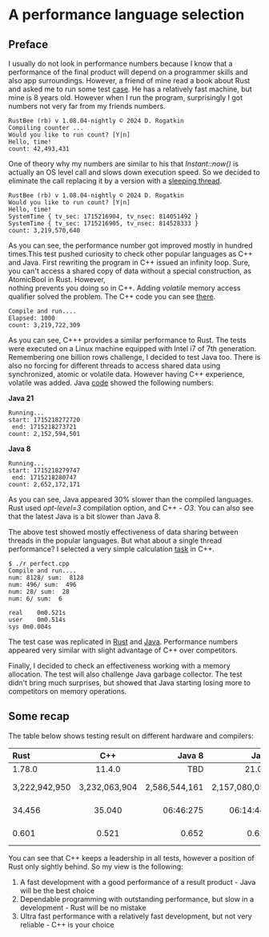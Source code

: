 # A performance language selection

## Preface

I usually do not look in performance numbers because I know that a performance of the final product will depend on a programmer skills and also app surroundings.
However, a friend of mine read a book about Rust and asked me to run some test [case](https://github.com/drogatkin/loops_counter/blob/master/rust/counter.rs). He has 
a relatively fast machine, but mine is 8 years old. However when I run the program, surprisingly I got numbers not very far from my friends numbers.

```console
RustBee (rb) v 1.08.04-nightly © 2024 D. Rogatkin
Compiling counter ...
Would you like to run count? [Y|n]  
Hello, time!
count: 42,493,431
```

One of theory why my numbers are similar to his that *Instant::now()* is actually an OS level call and slows down execution speed. So we decided to eliminate 
the call replacing it by a version with a [sleeping thread](https://github.com/drogatkin/loops_counter/blob/master/rust/counter3.rs).

```console
RustBee (rb) v 1.08.04-nightly © 2024 D. Rogatkin
Would you like to run count? [Y|n]  
Hello, time!
SystemTime { tv_sec: 1715216904, tv_nsec: 814051492 }
SystemTime { tv_sec: 1715216905, tv_nsec: 814528333 }
count: 3,219,570,640
```

As you can see, the performance number got improved mostly in hundred times.This test pushed curiosity to check other popular languages as C++ and Java.
First rewriting the program in C++ issued an infinity loop. Sure, you can't access a shared copy of data without a special construction, as AtomicBool in Rust. However,  
nothing prevents you doing so in C++. Adding *volatile* memory access qualifier solved the problem. The C++ code you can see [there](https://github.com/drogatkin/loops_counter/blob/master/C%2B%2B/counter4.cpp).

```console
Compile and run....
Elapsed: 1000
count: 3,219,722,309
```

As you can see, C+++ provides a similar performance to Rust. The tests were executed on a Linux machine equipped with Intel i7 of 7th generation.
Remembering one billion rows challenge, I decided to test Java too. There is also no forcing for different threads to access shared data using synchronized, atomic or volatile data. However having C++ experience,
volatile was added. Java [code](https://github.com/drogatkin/loops_counter/blob/master/java/code/Counter.java) showed the following numbers:

**Java 21**

```console
Running...
start: 1715218272720
 end: 1715218273721
count: 2,152,594,501
```

**Java 8**

```console
Running...
start: 1715218279747
 end: 1715218280747
count: 2,652,172,171
```

As you can see, Java appeared 30% slower than the compiled languages. Rust used *opt-level=3* compilation option, and C++ - *O3*.
You can also see that the latest Java is a bit slower than Java 8.

The above test showed mostly effectiveness of data sharing between threads in the popular languages. But what about a single thread performance? 
I selected a very simple calculation [task](https://github.com/drogatkin/loops_counter/blob/master/C%2B%2B/perfect.cpp) in C++.

```console
$ ./r perfect.cpp
Compile and run....
num: 8128/ sum:  8128
num: 496/ sum:  496
num: 28/ sum:  28
num: 6/ sum:  6

real	0m0.521s
user	0m0.514s
sys	0m0.004s
```


The test case was replicated in [Rust](https://github.com/drogatkin/loops_counter/blob/master/rust/perfect.rs) and [Java]( https://github.com/drogatkin/loops_counter/blob/master/java/code/Perfect.java).
Performance numbers appeared very similar with slight advantage of C++ over competitors.

Finally, I decided to check an effectiveness working with a memory allocation. The test will also challenge Java garbage collector. The test didn't bring
much surprises, but showed that Java starting losing more to competitors on memory operations.

## Some recap

The table below shows testing result on different hardware and compilers:

| Rust | C++ | Java 8 | Java | Processor | In |
| :---------- | :------: | ----: | -------: | :----------- | :----: |
| 1.78.0 | 11.4.0 | TBD | 21.0.3 | i7 7 gen |  ver |
| 3,222,942,950 | 3,232,063,904 | 2,586,544,161 | 2,157,080,054 | Ubuntu 22.04 | times |
| 34.456 |  35.040 |  06:46:275 |   06:14:441 |  Ubuntu 22.04 |  min:sec:ms |
| 0.601 | 0.521 | 0.652 | 0.620 | Ubuntu 22.04 | sec |

You can see that C++ keeps a leadership in all tests, however a position of Rust only sightly behind. So my view is the following:

1. A fast development with a good performance of a result product - Java will be the best choice
2. Dependable programming with outstanding performance, but slow in a development - Rust will be no mistake
3. Ultra fast performance with a relatively fast development, but not very reliable - C++ is your choice



